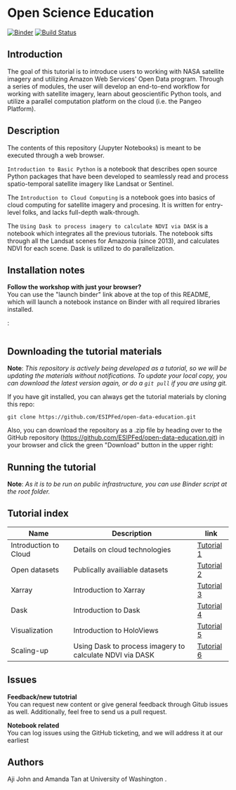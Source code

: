 # Open Science Education

[![Binder](https://mybinder.org/badge.svg)](https://mybinder.org/v2/gh/ESIPFed/open-data-education/master?urlpath=lab)
[![Build Status](https://travis-ci.org/dask/dask-examples.svg?branch=master)](https://travis-ci.org/ESIPFed/open-data-education)

## Introduction

The goal of this tutorial is to introduce users to working with NASA satellite imagery and utilizing Amazon Web Services' Open Data program. Through a series of modules, the user will develop an end-to-end workflow for working with satellite imagery, learn about geoscientific Python tools, and utilize a parallel computation platform on the cloud (i.e. the Pangeo Platform). 

## Description

The contents of this repository (Jupyter Notebooks) is meant to be executed through a web browser. 

`Introduction to Basic Python` is a notebook that describes open source Python packages that have been developed to seamlessly read and process spatio-temporal satellite imagery like Landsat or Sentinel.

The `Introduction to Cloud Computing` is a notebook goes into basics of cloud computing for satellite imagery and procesing. It is written for entry-level folks, and lacks full-depth walk-through.

The `Using Dask to process imagery to calculate NDVI via DASK` is a notebook which integrates all the previous tutorials. The notebook sifts through all the Landsat scenes for Amazonia (since 2013), and calculates NDVI for each scene. Dask is utilized to do parallelization.

## Installation notes

**Follow the workshop with just your browser?**   
You can use the "launch binder" link above at the top of this README, which will launch a notebook instance on Binder with all required libraries installed.

:

```

```


## Downloading the tutorial materials

**Note**: *This repository is actively being developed as a tutorial, so we will be updating the materials without notifications. To update your local copy, you can download the latest version again, or do a `git pull` if you are using git.*

If you have git installed, you can always get the tutorial materials by cloning this repo:

```
git clone https://github.com/ESIPFed/open-data-education.git
```

Also, you can download the repository as a .zip file by heading over to the GitHub repository (https://github.com/ESIPFed/open-data-education.git) in
your browser and click the green "Download" button in the upper right:


## Running the tutorial 

**Note**: *As it is to be run on public infrastructure, you can use Binder script at the root folder.*

## Tutorial index 

|Name |Description|link|
|-----|-----------|----|
|Introduction to Cloud|Details on cloud technologies       |[Tutorial 1](/intotocloud.ipynb)  |
|Open datasets  |Publically availiable datasets     | [Tutorial 2](/Opendatasets.ipynb)  |
|Xarray |Introduction to Xarray    | [Tutorial 3](/x-array.ipynb)  |
|Dask |Introduction to Dask    | [Tutorial 4](/Dask.ipynb)  |
|Visualization |Introduction to HoloViews    | [Tutorial 5](/Visualize.ipynb)  |
|Scaling-up |Using Dask to process imagery to calculate NDVI via DASK    | [Tutorial 6](/Scale-up.ipynb)  |

## Issues

**Feedback/new tutotrial**   
You can request new content or give general feedback through Gitub issues as well. Additionally, feel free to send us a pull request.

**Notebook related**   
You can log issues using the GitHub ticketing, and we will address it at our earliest

## Authors

Aji John and Amanda Tan at University of Washington .
